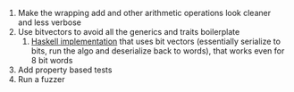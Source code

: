 
1. Make the wrapping add and other arithmetic operations look cleaner and less verbose
2. Use bitvectors to avoid all the generics and traits boilerplate
   1. [Haskell implementation](https://hackage.haskell.org/package/cipher-rc5-0.1.0.2/docs/src/Crypto-Cipher-RC5.html) that uses bit vectors (essentially serialize to bits, run the algo and deserialize back to words), that works even for 8 bit words
3. Add property based tests
4. Run a fuzzer
